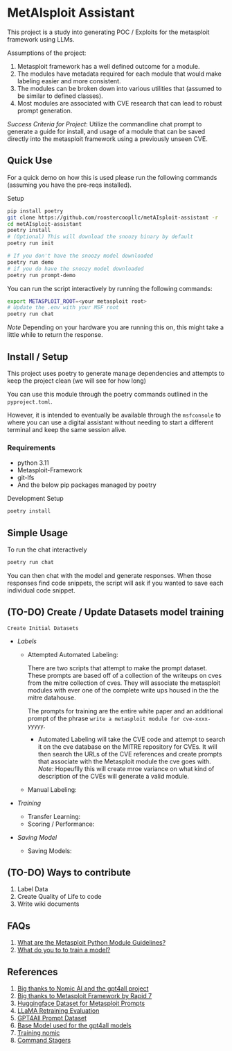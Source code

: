 # MetAIsploit Assistant
This project is a study into generating POC / Exploits for the metasploit framework using LLMs.

Assumptions of the project:
1. Metasploit framework has a well defined outcome for a module.
2. The modules have metadata required for each module that would make labeling easier and more consistent.
3. The modules can be broken down into various utilities that (assumed to be similar to defined classes).
3. Most modules are associated with CVE research that can lead to robust prompt generation.

*Success Criteria for Project*: Utilize the commandline chat prompt to generate a guide for install, and usage of a module that can be saved directly into the metasploit framework using a previously unseen CVE.

## Quick Use
For a quick demo on how this is used please run the following commands (assuming you have the pre-reqs installed).

Setup
```sh
pip install poetry
git clone https://github.com/roostercoopllc/metAIsploit-assistant -r
cd metAIsploit-assistant
poetry install
# (Optional) This will download the snoozy binary by default
poetry run init
```

```sh
# If you don't have the snoozy model downloaded
poetry run demo
# if you do have the snoozy model downloaded
poetry run prompt-demo
```

You can run the script interactively by running the following commands:
```sh
export METASPLOIT_ROOT=<your metasploit root>
# Update the .env with your MSF root
poetry run chat
```

*Note* Depending on your hardware you are running this on, this might take a little while to return the response.

## Install / Setup
This project uses poetry to generate manage dependencies and attempts to keep the project clean (we will see for how long)

You can use this module through the poetry commands outlined in the `pyproject.toml`.

However, it is intended to eventually be available through the `msfconsole` to where you can use a digital assistant without needing to start a different terminal and keep the same session alive. 

### Requirements
* python 3.11
* Metasploit-Framework
* git-lfs
* And the below pip packages managed by poetry

Development Setup
```sh
poetry install
```

## Simple Usage
To run the chat interactively 
```sh
poetry run chat
```

You can then chat with the model and generate responses. When those responses find code snippets, the script will ask if you wanted to save each individual code snippet. 

## (TO-DO) Create / Update Datasets model training
`Create Initial Datasets`
* *Labels*
  * Attempted Automated Labeling:
    
    There are two scripts that attempt to make the prompt dataset. These prompts are based off of a collection of the writeups on cves from the mitre collection of cves. They will associate the metasploit modules with ever one of the complete write ups housed in the the mitre datahouse. 

    The prompts for training are the entire white paper and an additional prompt of the phrase `write a metasploit module for cve-xxxx-yyyyy`.
     
    - Automated Labeling will take the CVE code and attempt to search it on the cve database on the MITRE repository for CVEs. It will then search the URLs of the CVE references and create prompts that associate with the Metasploit module the cve goes with. 
    *Note*: Hopeuflly this will create mroe variance on what kind of description of the CVEs will generate a valid module.
  * Manual Labeling:

* *Training*
  * Transfer Learning:
  * Scoring / Performance:

* *Saving Model*
  * Saving Models:

## (TO-DO) Ways to contribute
1. Label Data
2. Create Quality of Life to code
3. Write wiki documents

## FAQs
1. [What are the Metasploit Python Module Guidelines?](https://docs.metasploit.com/docs/development/developing-modules/external-modules/writing-external-python-modules.html)
2. [What do you to to train a model?](https://huggingface.co/blog/how-to-train)

## References
1. [Big thanks to Nomic AI and the gpt4all project](https://github.com/nomic-ai/gpt4all)
2. [Big thanks to Metasploit Framework by Rapid 7](https://github.com/rapid7/metasploit-framework)
3. [Huggingface Dataset for Metasploit Prompts](https://huggingface.co/datasets/icantiemyshoe/cve-to-metasploit-module) 
4. [LLaMA Retraining Evaluation](https://github.com/zetavg/LLaMA-LoRA-Tuner)
5. [GPT4All Prompt Dataset](https://huggingface.co/datasets/nomic-ai/gpt4all-j-prompt-generations)
6. [Base Model used for the gpt4all models](https://github.com/kingoflolz/mesh-transformer-jax)
7. [Training nomic](https://github.com/nomic-ai/gpt4all/blob/main/gpt4all-training/README.md)
8. [Command Stagers](https://docs.metasploit.com/docs/development/developing-modules/guides/how-to-use-command-stagers.html)
